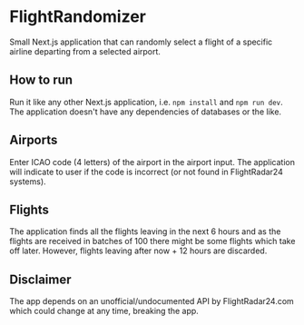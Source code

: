 # FlightRandomizer

Small Next.js application that can randomly select a flight of a specific airline departing from a selected airport.

## How to run

Run it like any other Next.js application, i.e. `npm install` and `npm run dev`. The application doesn't have any dependencies of databases or the like.

## Airports

Enter ICAO code (4 letters) of the airport in the airport input. The application will indicate to user if the code is incorrect (or not found in FlightRadar24 systems).

## Flights

The application finds all the flights leaving in the next 6 hours and as the flights are received in batches of 100 there might be some flights which take off later. However, flights leaving after now + 12 hours are discarded.

## Disclaimer

The app depends on an unofficial/undocumented API by FlightRadar24.com which could change at any time, breaking the app.
